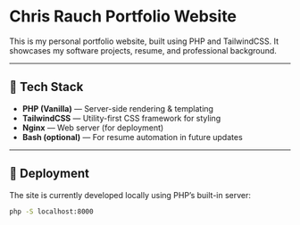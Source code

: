 # Chris Rauch Portfolio Website

This is my personal portfolio website, built using PHP and TailwindCSS. It showcases my software projects, resume, and professional background.

---

## 🔧 Tech Stack

- **PHP (Vanilla)** — Server-side rendering & templating
- **TailwindCSS** — Utility-first CSS framework for styling
- **Nginx** — Web server (for deployment)
- **Bash (optional)** — For resume automation in future updates

---

## 🚀 Deployment

The site is currently developed locally using PHP’s built-in server:

```bash
php -S localhost:8000
